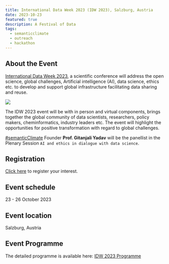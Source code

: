 ```yaml
---
title: International Data Week 2023 (IDW 2023), Salzburg, Austria
date: 2023-10-23
featured: true
description: A Festival of Data 
tags:
  - semanticclimate
  - outreach
  - hackathon
---
```

## About the Event

[International Data Week 2023](https://internationaldataweek.org/idw2023/), a scientific conference will address the open science, global challenges, Artificial intelligence (AI), data science, ethics etc. to develop and support global infrastructure facilitating data sharing and reuse. 

<img src = "/p/static/img/data_week.png">

The IDW 2023 event will be with in person and virtual components, brings together the global community of data scientists, researchers, policy makers, cheminformatics, industry leaders etc. The event will highlight the opportunities for positive transformation with regard to global challenges.

[#semanticClimate](https://semanticclimate.org/p/en/) Founder **Prof. Gitanjali Yadav** will be the panellist in the Plenary Session `AI and ethics in dialogue with data science`.

## Registration
[Click here](https://internationaldataweek.org/idw2023/registration/) to register your interest.

## Event schedule
23 - 26 October 2023

## Event location
Salzburg, Austria

## Event Programme
The detailed programme is available here: [IDW 2023 Programme](https://internationaldataweek.org/idw2023/programme/)
